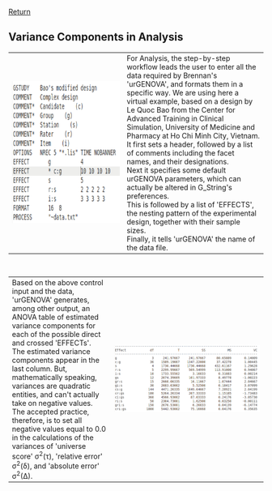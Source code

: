 [Return](professionals.md)
## Variance Components in Analysis ##
<table><tr><td width = "45%"><img src="img/ControlInput.png" style="width:350px;height:280px;"></td><td>
For Analysis, the step-by-step workflow leads the user to enter all the data required by Brennan's 'urGENOVA', and formats them in a specific way. We are using here a virtual example, based on a design by Le Quoc Bao from the Center for Advanced Training in Clinical Simulation, University of Medicine and Pharmacy at Ho Chi Minh City, Vietnam.<br>
It first sets a header, followed by a list of comments including the facet names, and their designations.<br>
Next it specifies some default urGENOVA parameters, which can actually be altered in G_String's preferences.<br>This is followed by a list of 'EFFECTS', the nesting pattern of the experimental design, together with their sample sizes.<br>Finally, it tells 'urGENOVA' the name of the data file.
</td></tr></table>
<br>
<table><tr>
<td width = "40%">Based on the above control input and the data, 'urGENOVA' generates, among other output, an ANOVA table of estimated variance components for each of the possible direct and crossed 'EFFECTs'.<br>
The estimated variance components appear in the last column. But, mathematically speaking, variances are quadratic entities, and can't actually take on negative values. The accepted practice, therefore, is to set all negative values equal to 0.0 in the calculations of the variances of 'universe score' &sigma;<sup>2</sup>(&tau;), 'relative error' &sigma;<sup>2</sup>(&delta;), and 'absolute error' &sigma;<sup>2</sup>(&Delta;). </td><td><img src="img/ANOVA_Table.png"></td></tr></table>
